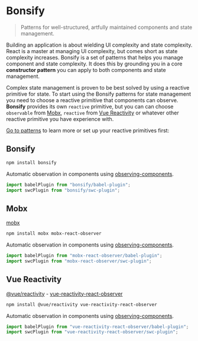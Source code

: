 # Bonsify

> Patterns for well-structured, artfully maintained components and state management.

Building an application is about wielding UI complexity and state complexity. React is a master at managing UI complexity, but comes short as state complexity increases. Bonsify is a set of patterns that helps you manage component and state complexity. It does this by grounding you in a core **constructor pattern** you can apply to both components and state management.

Complex state management is proven to be best solved by using a reactive primitive for state. To start using the Bonsify patterns for state management you need to choose a reactive primitive that components can observe. **Bonsify** provides its own `reactive` primitive, but you can can choose `observable` from [Mobx](https://mobx.js.org/README.html), `reactive` from [Vue Reactivity](https://vuejs.org/guide/essentials/reactivity-fundamentals.html) or whatever other reactive primitive you have experience with.

[Go to patterns](./docs/01_pattern_constructor.md) to learn more or set up your reactive primitives first:

## Bonsify

```sh
npm install bonsify
```

Automatic observation in components using [observing-components](https://github.com/christianalfoni/observing-components).

```ts
import babelPlugin from "bonsify/babel-plugin";
import swcPlugin from "bonsify/swc-plugin";
```

## Mobx

[mobx](https://mobx.js.org/README.html)

```sh
npm install mobx mobx-react-observer
```

Automatic observation in components using [observing-components](https://github.com/christianalfoni/observing-components).

```ts
import babelPlugin from "mobx-react-observer/babel-plugin";
import swcPlugin from "mobx-react-observer/swc-plugin";
```

## Vue Reactivity

[@vue/reactivity](https://mobx.js.org/README.html) - [vue-reactivity-react-observer](https://www.npmjs.com/package/mobx-react-lite)

```sh
npm install @vue/reactivity vue-reactivity-react-observer
```

Automatic observation in components using [observing-components](https://github.com/christianalfoni/observing-components).

```ts
import babelPlugin from "vue-reactivity-react-observer/babel-plugin";
import swcPlugin from "vue-reactivity-react-observer/swc-plugin";
```
